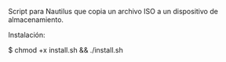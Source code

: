 Script para Nautilus que copia un archivo ISO a un dispositivo de almacenamiento.

Instalación:

$ chmod +x install.sh && ./install.sh
